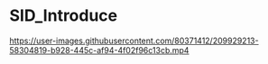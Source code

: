 # SID_Introduce


https://user-images.githubusercontent.com/80371412/209929213-58304819-b928-445c-af94-4f02f96c13cb.mp4

